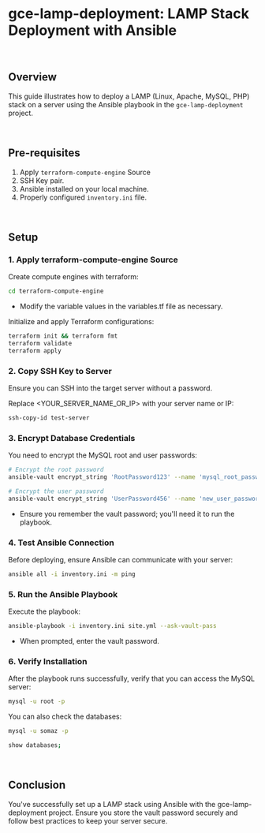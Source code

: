 # gce-lamp-deployment: LAMP Stack Deployment with Ansible

<br/>

## Overview

This guide illustrates how to deploy a LAMP (Linux, Apache, MySQL, PHP) stack on a server using the Ansible playbook in the `gce-lamp-deployment` project.

<br/>

## Pre-requisites

1. Apply `terraform-compute-engine` Source
2. SSH Key pair.
3. Ansible installed on your local machine.
4. Properly configured `inventory.ini` file.

<br/>

## Setup

### 1. Apply terraform-compute-engine Source

Create compute engines with terraform:
```bash
cd terraform-compute-engine
```
- Modify the variable values in the variables.tf file as necessary.

Initialize and apply Terraform configurations:
```bash
terraform init && terraform fmt
terraform validate
terraform apply
```

### 2. Copy SSH Key to Server

Ensure you can SSH into the target server without a password. 

Replace <YOUR_SERVER_NAME_OR_IP> with your server name or IP:
```bash
ssh-copy-id test-server
```

### 3. Encrypt Database Credentials

You need to encrypt the MySQL root and user passwords:
```bash
# Encrypt the root password
ansible-vault encrypt_string 'RootPassword123' --name 'mysql_root_password'

# Encrypt the user password
ansible-vault encrypt_string 'UserPassword456' --name 'new_user_password'
```
- Ensure you remember the vault password; you'll need it to run the playbook.

### 4. Test Ansible Connection

Before deploying, ensure Ansible can communicate with your server:
```bash
ansible all -i inventory.ini -m ping
```

### 5. Run the Ansible Playbook

Execute the playbook:
```bash
ansible-playbook -i inventory.ini site.yml --ask-vault-pass
```
- When prompted, enter the vault password.

### 6. Verify Installation

After the playbook runs successfully, verify that you can access the MySQL server:
```bash
mysql -u root -p
```

You can also check the databases:
```bash
mysql -u somaz -p

show databases;
```

<br/>

## Conclusion

You've successfully set up a LAMP stack using Ansible with the gce-lamp-deployment project. Ensure you store the vault password securely and follow best practices to keep your server secure.


